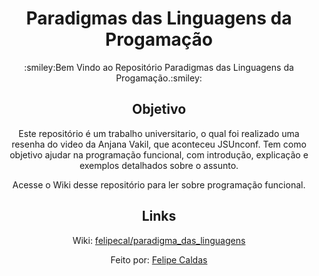 <h1 align="center"> Paradigmas das Linguagens da Progamação</h1>
<p align="center">:smiley:Bem Vindo ao Repositório Paradigmas das Linguagens da Progamação.:smiley:</p>
<h2 align="center">Objetivo</h2>
<p align="center"> Este repositório é um trabalho universitario, o qual foi realizado uma resenha do video da Anjana Vakil, que aconteceu JSUnconf. Tem como objetivo ajudar na programação funcional, com introdução, explicação e exemplos detalhados sobre o assunto.</p>
<p align="center"> Acesse o Wiki desse repositório para ler sobre programação funcional.</p>
<h2 align="center">Links</h2>

<p align="center">Wiki: <a href="https://github.com/felipecal/paradigma_das_linguagens/wiki">felipecal/paradigma_das_linguagens</a></p>
<p align="center">Feito por: <a href="https://github.com/felipecal">Felipe Caldas</a></p>
